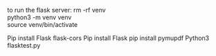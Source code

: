 to run the flask server:
rm -rf venv  
python3 -m venv venv  
source venv/bin/activate

Pip install Flask flask-cors
Pip install Flask
pip install pymupdf
Python3 flasktest.py  
